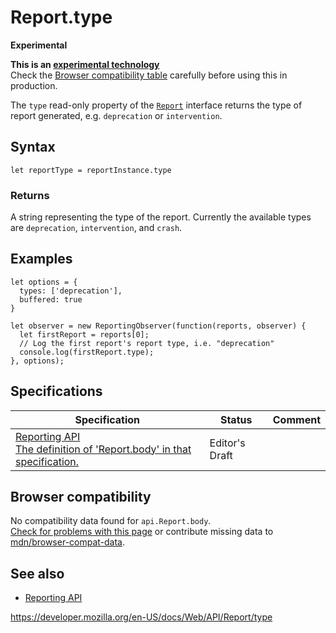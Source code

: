 # Report.type

**Experimental**

**This is an [experimental technology](https://developer.mozilla.org/en-US/docs/MDN/Guidelines/Conventions_definitions#experimental)**  
Check the [Browser compatibility table](#browser_compatibility) carefully before using this in production.

The `type` read-only property of the [`Report`](../report) interface returns the type of report generated, e.g. `deprecation` or `intervention`.

## Syntax

    let reportType = reportInstance.type

### Returns

A string representing the type of the report. Currently the available types are `deprecation`, `intervention`, and `crash`.

## Examples

    let options = {
      types: ['deprecation'],
      buffered: true
    }

    let observer = new ReportingObserver(function(reports, observer) {
      let firstReport = reports[0];
      // Log the first report's report type, i.e. "deprecation"
      console.log(firstReport.type);
    }, options);

## Specifications

<table><thead><tr class="header"><th>Specification</th><th>Status</th><th>Comment</th></tr></thead><tbody><tr class="odd"><td><a href="https://w3c.github.io/reporting/#dom-report-body">Reporting API<br />
<span class="small">The definition of 'Report.body' in that specification.</span></a></td><td><span class="spec-ed">Editor's Draft</span></td><td></td></tr></tbody></table>

## Browser compatibility

No compatibility data found for `api.Report.body`.  
[Check for problems with this page](#on-github) or contribute missing data to [mdn/browser-compat-data](https://github.com/mdn/browser-compat-data).

## See also

- [Reporting API](../reporting_api)

<a href="https://developer.mozilla.org/en-US/docs/Web/API/Report/type" class="_attribution-link">https://developer.mozilla.org/en-US/docs/Web/API/Report/type</a>
